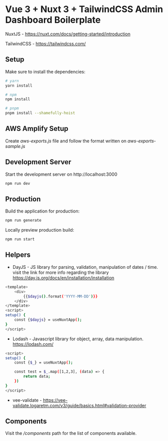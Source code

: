 # Vue 3 + Nuxt 3 + TailwindCSS Admin Dashboard Boilerplate

NuxtJS - https://nuxt.com/docs/getting-started/introduction

TailwindCSS - https://tailwindcss.com/
## Setup

Make sure to install the dependencies:

```bash
# yarn
yarn install

# npm
npm install

# pnpm
pnpm install --shamefully-hoist
```

## AWS Amplify Setup
Create <i>aws-exports.js</i> file and follow the format written on <i>aws-exports-sample.js</i>


## Development Server

Start the development server on http://localhost:3000

```bash
npm run dev
```

## Production

Build the application for production:

```bash
npm run generate
```

Locally preview production build:

```bash
npm run start
```


## Helpers

- DayJS - JS library for parsing, validation, manipulation of dates / time. visit the link for more info regarding the library https://day.js.org/docs/en/installation/installation
```bash
<template>
    <div>
        {{$dayjs().format('YYYY-MM-DD')}}
    </div>
</template>
<script>
setup() {
    const {$dayjs} = useNuxtApp();
}
</script>
```
- Lodash - Javascript library for object, array, data manipulation. https://lodash.com/
```bash
<script>
setup() {
    const {$_} = useNuxtApp();

    const test = $_.map([1,2,3], (data) => {
        return data;
    })
}
</script>
```
- vee-validate - https://vee-validate.logaretm.com/v3/guide/basics.html#validation-provider

## Components
Visit the <i>/components</i> path for the list of components available.

